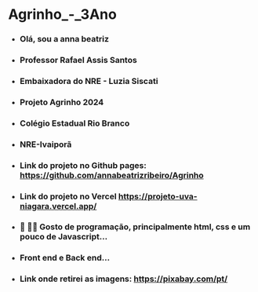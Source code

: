 # Agrinho_-_3Ano

- ### Olá, sou a anna beatriz
- ### Professor Rafael Assis Santos
- ### Embaixadora do NRE - Luzia Siscati
- ### Projeto Agrinho 2024
- ### Colégio Estadual Rio Branco
- ### NRE-Ivaiporã
- ### Link do projeto no Github pages: https://github.com/annabeatrizribeiro/Agrinho
- ### Link do projeto no Vercel https://projeto-uva-niagara.vercel.app/
- ### 👀 👨‍💻 Gosto de programação, principalmente html, css e um pouco de Javascript...
- ### Front end e Back end...

- ### Link onde retirei as imagens: https://pixabay.com/pt/
 
